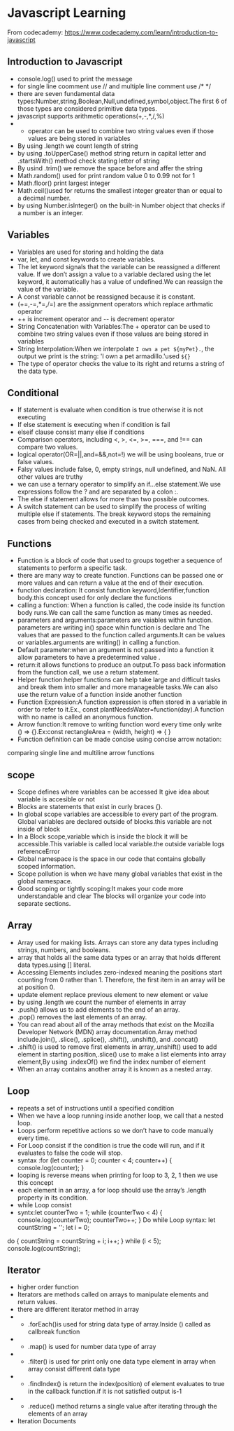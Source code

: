 # Javascript Learning

From codecademy: https://www.codecademy.com/learn/introduction-to-javascript

## Introduction to Javascript
- console.log() used to print the message
- for single line coomment use // and multiple line comment use /* */
- there are seven fundamental data types:Number,string,Boolean,Null,undefined,symbol,object.The first 6 of those types are considered primitive data types. 
-  javascript supports arithmetic operations(+,-,*,/,%) 
-   + operator can be used to combine two string values even if those values are being stored in variables
-  By using .length we count length of string
-  by using .toUpperCase() method string return in capital letter and .startsWith() method check stating letter of string
-  By usind .trim() we remove the space before and affer the string
-  Math.random() used for print random value 0 to 0.99 not for 1
-  Math.floor() print largest integer
-  Math.ceil()used for returns the smallest integer greater than or equal to a decimal number.
-  by using Number.isInteger() on the built-in Number object that checks if a number is an integer.
## Variables
-  Variables are used for storing and holding the data
-  var, let, and const keywords to create variables.
-   The let keyword signals that the variable can be reassigned a different value. If we don’t assign a value to a variable declared using the let keyword, it    automatically has a value of undefined.We can reassign the value of the variable.
-  A const variable cannot be reassigned because it is constant.
-  (+=,-=,*=,/=) are the assignment operators which replace arthmatic operator
-  ++ is increment operator and -- is decrement operator
-  String Concatenation with Variables:The + operator can be used to combine two string values even if those values are being stored in variables
-  String Interpolation:When we interpolate `I own a pet ${myPet}.`, the output we print is the string: 'I own a pet armadillo.'used `${}` 
-  The type of operator checks the value to its right and returns a string of the data type.
## Conditional
- If statement is evaluate when condition is true otherwise it is not executing 
- If else statement is executing when if condition is fail
- elseif clause consist many else if conditions 
- Comparison operators, including <, >, <=, >=, ===, and !== can compare two values.
- logical operator(OR=||,and=&&,not=!) we will be using booleans, true or false values.
- Falsy values include false, 0, empty strings, null undefined, and NaN. All other values are truthy
- we can use a ternary operator to simplify an if...else statement.We use expressions follow the ? and are separated by a colon :.
- The else if statement allows for more than two possible outcomes.
- A switch statement can be used to simplify the process of writing multiple else if statements. The break keyword stops the remaining cases from being checked and executed in a switch statement.
## Functions
- Function is a block of code that used to groups together a sequence of statements to perform a specific task.
-  there are many way to create function. Functions can be passed one or more values and can return a value at the end of their execution. 
  - function declaration: It consist function keyword,Identifier,function body.this concept used for only declare the functions
  - calling a function: When a function is called, the code inside its function body runs.We can call the same function as many times as needed.
 - parameters and arguments:parameters are vaiables within function. parameters are writing in() space whin function is declare and  The values that are passed to the function  called arguments.It can be values or variables.arguments are writing() in calling a function.
 - Default parameter:when an argument is not passed into a function it allow parameters to have a predetermined value .
 - return:it allows functions to produce an output.To pass back information from the function call, we use a return statement.
 - Helper function:helper functions can help take large and difficult tasks and break them into smaller and more manageable tasks.We can also use the return value of a function inside another function
 - Function Expression:A function expression is often stored in a variable in order to refer to it.Ex., const plantNeedsWater=function(day).A function with no name is called an anonymous function. 
 - Arrow function:It remove to writing function word every time only write () => {}.Ex:const rectangleArea = (width, height) => {  }
 - Function definition can be made concise using concise arrow notation:

comparing single line and multiline arrow functions
  ## scope
- Scope defines where variables can be accessed It give idea about variable is accesible or not
- Blocks are statements that exist in curly braces {}. 
- In global scope variables are accessible to every part of the program. Global variables are declared outside of blocks.this variable are not inside of block
- In a Block scope,variable which is inside the block it will be accessible.This variable is called local variable.the outside variable logs referenceError
- Global namespace is the space in our code that contains globally scoped information.
- Scope pollution is when we have  many global variables that exist in the global namespace.
- Good scoping or tightly scoping:It makes your code more understandable and clear The blocks will organize your code into separate sections.
## Array
- Array  used for making lists. Arrays can store any data types including strings, numbers, and booleans.
- array that holds all the same data types or an array that holds different data types.using []  literal.
- Accessing Elements includes zero-indexed meaning the positions start counting from 0 rather than 1. Therefore, the first item in an array will be at position 0.
- update element replace previous element to new element or value
- by using .length we count the number of elements in array
- .push() allows us to add elements to the end of an array.
- .pop() removes the last elements of an array.
- You can read about all of the array methods that exist on the Mozilla Developer Network (MDN) array documentation.Array method include.join(), .slice(), .splice(), .shift(), .unshift(), and .concat() 
- .shift() is used to remove first elements in array,.unshift() used to add element in starting position,.slice() use to make a list elements into array element,By using .indexOf() we find the index number of element
- When an array contains another array it is known as a nested array.
## Loop
- repeats a set of instructions until a specified condition
- When we have a loop running inside another loop, we call that a nested loop.
- Loops perform repetitive actions so we don’t have to code manually every time.
- For Loop consist if the condition is true the code  will run, and if it evaluates to false the code will stop.
 -  syntax :for (let counter = 0; counter < 4; counter++)
     {
       console.log(counter);
     }
- looping is reverse means  when printing for loop to 3, 2, 1 then we use this concept
- each element in an array, a for loop should use the array’s .length property in its condition.
- while Loop consist
 - syntx:let counterTwo = 1;
  while (counterTwo < 4) {
    console.log(counterTwo);
    counterTwo++;
    }
    Do while Loop 
syntax:
let countString = '';
let i = 0;
 
do {
countString = countString + i;
  i++;
} while (i < 5);
 console.log(countString);
## Iterator
- higher order function
- Iterators are methods called on arrays to manipulate elements and return values.
- there are different iterator method in array
- - .forEach()is used for string data type of array.Inside () called as callbreak function 
- - .map() is used for number data type of array
- - .filter() is used for print only one data type element in array when array consist different data type
- - .findIndex() is return the index(position) of element evaluates to true in the callback function.if it is not satisfied output is-1
- - .reduce() method returns a single value after iterating through the elements of an array
- Iteration Documents
